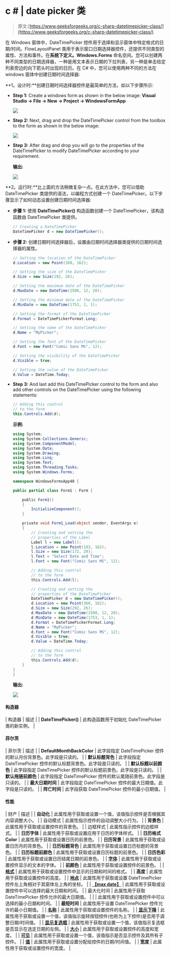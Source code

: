 # c # | date picker 类

> 原文:[https://www.geeksforgeeks.org/c-sharp-datetimepicker-class/](https://www.geeksforgeeks.org/c-sharp-datetimepicker-class/)

在 Windows 窗体中，DateTimePicker 控件用于选择和显示窗体中特定格式的日期/时间。FlowLayoutPanel 类用于表示窗口日期选择器控件，还提供不同类型的属性、方法和事件。在**系统下定义。Windows.Forms** 命名空间。您可以创建两种不同类型的日期选择器，一种是用文本表示日期的下拉列表，另一种是单击给定列表旁边的向下箭头时出现的日历。在 C# 中，您可以使用两种不同的方法在 windows 窗体中创建日期时间选择器:

**1。设计时:**创建日期时间选择器控件是最简单的方法，如以下步骤所示:

*   **Step 1:** Create a windows form as shown in the below image:
    **Visual Studio -> File -> New -> Project -> WindowsFormApp**

    ![](img/de9202f1f4646167e60ea580d67273d9.png)

*   **Step 2:** Next, drag and drop the DateTimePicker control from the toolbox to the form as shown in the below image:

    ![](img/4ceaec9ec12616939ad309747d55c4f6.png)

*   **Step 3:** After drag and drop you will go to the properties of the DateTimePicker to modify DateTimePicker according to your requirement.

    **输出:**

    ![](img/9e5c92f184b1bc7bf3a352dd1a6a290a.png)

**2。运行时:**比上面的方法稍微复杂一点。在此方法中，您可以借助 DateTimePicker 类提供的语法，以编程方式创建一个 DateTimePicker。以下步骤显示了如何动态设置创建日期时间选择器:

*   **步骤 1:** 使用 **DateTimePicker()** 构造函数创建一个 DateTimePicker，该构造函数由 DateTimePicker 类提供。

    ```cs
    // Creating a DateTimePicker
    DateTimePicker d = new DateTimePicker();

    ```

*   **步骤 2:** 创建日期时间选择器后，设置由日期时间选择器类提供的日期时间选择器的属性。

    ```cs
    // Setting the location of the DateTimePicker
    d.Location = new Point(360, 162); 

    // Setting the size of the DateTimePicker
    d.Size = new Size(292, 26); 

    // Setting the maximum date of the DateTimePicker
    d.MaxDate = new DateTime(2500, 12, 20); 

    // Setting the minimum date of the DateTimePicker
    d.MinDate = new DateTime(1753, 1, 1); 

    // Setting the format of the DateTimePicker
    d.Format = DateTimePickerFormat.Long; 

    // Setting the name of the DateTimePicker
    d.Name = "MyPicker"; 

    // Setting the font of the DateTimePicker
    d.Font = new Font("Comic Sans MS", 12);

    // Setting the visibility of the DateTimePicker 
    d.Visible = true; 

    // Setting the value of the DateTimePicker
    d.Value = DateTime.Today; 

    ```

*   **Step 3:** And last add this DateTimePicker control to the form and also add other controls on the DateTimePicker using the following statements:

    ```cs
    // Adding this control 
    // to the form 
    this.Controls.Add(d); 

    ```

    **示例:**

    ```cs
    using System;
    using System.Collections.Generic;
    using System.ComponentModel;
    using System.Data;
    using System.Drawing;
    using System.Linq;
    using System.Text;
    using System.Threading.Tasks;
    using System.Windows.Forms;

    namespace WindowsFormsApp48 {

    public partial class Form1 : Form {

        public Form1()
        {
            InitializeComponent();
        }

        private void Form1_Load(object sender, EventArgs e)
        {
            // Creating and setting the
            // properties of the Label
            Label l = new Label();
            l.Location = new Point(183, 162);
            l.Size = new Size(172, 20);
            l.Text = "Select Date and Time";
            l.Font = new Font("Comic Sans MS", 12);

            // Adding this control
            // to the form
            this.Controls.Add(l);

            // Creating and setting the
            // properties of the DateTimePicker
            DateTimePicker d = new DateTimePicker();
            d.Location = new Point(360, 162);
            d.Size = new Size(292, 26);
            d.MaxDate = new DateTime(2500, 12, 20);
            d.MinDate = new DateTime(1753, 1, 1);
            d.Format = DateTimePickerFormat.Long;
            d.Name = "MyPicker";
            d.Font = new Font("Comic Sans MS", 12);
            d.Visible = true;
            d.Value = DateTime.Today;

            // Adding this control
            // to the form
            this.Controls.Add(d);
        }
    }
    }
    ```

    **输出:**

    ![](img/db6535f27462b1af07aad1d1f4612cf2.png)

#### 构造器

| 构造器 | 描述 |
| **DateTimePicker()** | 此构造函数用于初始化 DateTimePicker 类的新实例。 |

#### 菲尔茨

| 菲尔茨 | 描述 |
| **DefaultMonthBackColor** | 此字段指定 DateTimePicker 控件的默认月份背景色。此字段是只读的。 |
| **默认标题背色** | 此字段指定 DateTimePicker 控件的默认标题背景色。此字段是只读的。 |
| **默认标题以前颜色** | 此字段指定 DateTimePicker 控件的默认标题前景色。此字段是只读的。 |
| **默认拖链前颜色** | 此字段指定 DateTimePicker 控件的默认尾随前景色。此字段是只读的。 |
| **最大日期时间** | 此字段指定 DateTimePicker 控件的最大日期值。此字段是只读的。 |
| **阵亡时间** | 此字段获取 DateTimePicker 控件的最小日期值。 |

#### 性能

| 财产 | 描述 |
| **自动化** | 此属性用于获取或设置一个值，该值指示控件是否根据其内容调整大小。 |
| 自动模式 | 此属性指示控件的自动调整大小行为。 |
| **背景色** | 此属性用于获取或设置控件的背景色。 |
| 边框样式 | 此属性指示控件的边框样式。 |
| **日历字体** | 此属性用于获取或设置应用于日历的字体样式。 |
| **日历格式 Color** | 此属性用于获取或设置日历的前景色。 |
| **日历背景** | 此属性用于获取或设置日历月的背景色。 |
| **日历标题背色** | 此属性用于获取或设置日历标题的背景色。 |
| **日历标题前颜色** | 此属性用于获取或设置日历标题的前景色。 |
| **日历色彩** | 此属性用于获取或设置日历结尾日期的前景色。 |
| **[字体](https://www.geeksforgeeks.org/how-to-set-the-font-of-the-datetimepicker-in-c-sharp/)** | 此属性用于获取或设置控件显示的文本的字体。 |
| **前颜色** | 此属性用于获取或设置控件的前景色。 |
| **[格式](https://www.geeksforgeeks.org/how-to-set-the-format-of-the-datetimepicker-in-c-sharp/)** | 此属性用于获取或设置控件中显示的日期和时间的格式。 |
| **高度** | 此属性用于获取或设置控件的高度。 |
| **[地点](https://www.geeksforgeeks.org/how-to-set-the-location-of-the-datetimepicker-in-c-sharp/)** | 此属性用于获取或设置 DateTimePicker 控件左上角相对于其窗体左上角的坐标。 |
| **[【max date】](https://www.geeksforgeeks.org/how-to-set-maximum-date-in-the-datetimepicker-in-c-sharp/)** | 此属性用于获取或设置控件中可以选择的最大日期和时间。 |
| 最大化时间 | 此属性用于获取 DateTimePicker 控件允许的最大日期值。 |
|  | 此属性用于获取或设置控件中可以选择的最小日期和时间。 |
| **最短时间** | 此属性用于设置 DateTimePicker 控件允许的最小日期值。 |
| **[名称](https://www.geeksforgeeks.org/how-to-set-the-name-of-the-datetimepicker-in-c-sharp/)** | 此属性用于获取或设置控件的名称。 |
| **[显示下降](https://www.geeksforgeeks.org/how-to-set-up-and-down-button-in-datetimepicker-in-c-sharp/)** | 此属性用于获取或设置一个值，该值指示旋转按钮控件(也称为上下控件)是否用于调整日期/时间值。 |
| **[显示复选框](https://www.geeksforgeeks.org/how-to-set-a-check-box-in-the-datetimepicker-in-c-sharp/)** | 此属性用于获取或设置一个值，该值指示复选框是否显示在选定日期的左侧。 |
| **[大小](https://www.geeksforgeeks.org/how-to-set-the-size-of-the-datetimepicker-in-c-sharp/)** | 此属性用于获取或设置控件的高度和宽度。 |
| **[可见](https://www.geeksforgeeks.org/how-to-set-the-visibility-of-datetimepicker-in-c-sharp/)** | 此属性用于获取或设置一个值，该值指示是否显示控件及其所有子控件。 |
| **[值](https://www.geeksforgeeks.org/how-to-display-current-date-time-in-the-datetimepicker-in-c-sharp/)** | 此属性用于获取或设置分配给控件的日期/时间值。 |
| **宽度** | 此属性用于获取或设置控件的宽度。 |